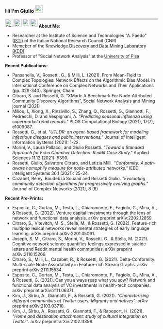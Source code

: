 ### Hi I'm Giulio <img src="https://media.giphy.com/media/hvRJCLFzcasrR4ia7z/giphy.gif" width="25px">

<a href="https://twitter.com/giuliorossetti">
  <img align="left" alt="Giulio Rossetti | Twitter" width="27px" 
       src="https://upload.wikimedia.org/wikipedia/sco/thumb/9/9f/Twitter_bird_logo_2012.svg/172px-Twitter_bird_logo_2012.svg.png" />
</a>
<a href="https://www.linkedin.com/in/giuliorossetti">
  <img align="left" alt="Giulio's LinkedIN" width="25px" src="https://upload.wikimedia.org/wikipedia/commons/thumb/c/ca/LinkedIn_logo_initials.png/240px-LinkedIn_logo_initials.png" />
</a>
<a href="https://scholar.google.it/citations?hl=it&user=Eug48ewAAAAJ&view_op=list_works&sortby=pubdate">
  <img align="left" alt="Giulio's Scholar" width="22px" src="https://raw.githubusercontent.com/simple-icons/simple-icons/master/icons/googlescholar.svg" />
</a>
<a href="mailto:giulio.rossetti@gmail.com">
  <img align="left" alt="Giulio's Gmail" width="25px" src="https://upload.wikimedia.org/wikipedia/commons/thumb/7/7e/Gmail_icon_%282020%29.svg/320px-Gmail_icon_%282020%29.svg.png" />
</a>

__________________________

**About Me:**
- Researcher at the Institute of Science and Technologies "A. Faedo" ([ISTI](https://www.isti.cnr.it/en/)) of the Italian National Research Council (CNR)
- Memeber of the [Knowledge Discovery and Data Mining Laboratory (KDD)](https://kdd.isti.cnr.it/)
- Professor of "Social Network Analysis" at the [University of Pisa](https://www.unipi.it/)

**Recent Publications:**
- Pansanella, V., Rossetti, G., & Milli, L. (2021). From Mean-Field to Complex Topologies: Network Effects on the Algorithmic Bias Model. In International Conference on Complex Networks and Their Applications (pp. 329-340). Springer, Cham.
- Citraro, S. and Rossetti, G. “XMark: A Benchmark For Node-Attributed Community Discovery Algorithms”, Social Network Analysis and Mining journal (2021)
- Miliou, I., Xiong, X., Rinzivillo, S., Zhang, Q., Rossetti, G., Giannotti, F., Pedreschi, D. and Vespignani, A. *"Predicting seasonal influenza using supermarket retail records."* PLOS Computational Biology (2021), 17(7), e1009087.
- Rossetti, G., et al. *"UTLDR: an agent-based framework for modeling infectious diseases and public interventions."* Journal of Intelligent Information Systems (2021): 1-22.
- Morini, V., Laura Pollacci, and Giulio Rossetti. *"Toward a Standard Approach for Echo Chamber Detection: Reddit Case Study."* Applied Sciences 11.12 (2021): 5390.
- Rossetti, Giulio, Salvatore Citraro, and Letizia Milli. *"Conformity: A path-aware homophily measure for node-attributed networks."* IEEE Intelligent Systems 36.1 (2021): 25-34.
- Cazabet, Rémy, Boudebza Souaad and Rossetti Giulio. *"Evaluating community detection algorithms for progressively evolving graphs."* Journal of Complex Networks (2021), 8 (6)

**Recent Pre-Prints:**
- Esposito, C., Gortan, M., Testa, L., Chiaromonte, F., Fagiolo, G., Mina, A., & Rossetti, G. (2022). Venture capital investments through the lens of network and functional data analysis. arXiv preprint arXiv:2202.12859.
- Citraro, S., Vitevitch, M. S., Stella, M., & Rossetti, G. (2022). Feature-rich multiplex lexical networks reveal mental strategies of early language learning. arXiv preprint arXiv:2201.05061.
- Joseph, S. M., Citraro, S., Morini, V., Rossetti, G., & Stella, M. (2021). Cognitive network science quantifies feelings expressed in suicide letters and Reddit mental health communities. arXiv preprint arXiv:2110.15269.
- Citraro, S., Milli, L., Cazabet, R., & Rossetti, G. (2021). Delta-Conformity: Multi-scale Node Assortativity in Feature-rich Stream Graphs. arXiv preprint arXiv:2111.15534.
- Esposito, C., Gortan, M., Testa, L., Chiaromonte, F., Fagiolo, G., Mina, A., & Rossetti, G. (2021). Can you always reap what you sow? Network and functional data analysis of VC investments in health-tech companies. arXiv preprint arXiv:2111.06371.
- Kim, J., Sîrbu, A., Giannotti, F., & Rossetti, G. (2021). *"Characterising different communities of Twitter users: Migrants and natives"*. arXiv preprint arXiv:2103.03710.
- Kim, J., Sîrbu, A., Rossetti, G., Giannotti, F., & Rapoport, H. (2021). *"Home and destination attachment: study of cultural integration on Twitter"*. arXiv preprint arXiv:2102.11398.
